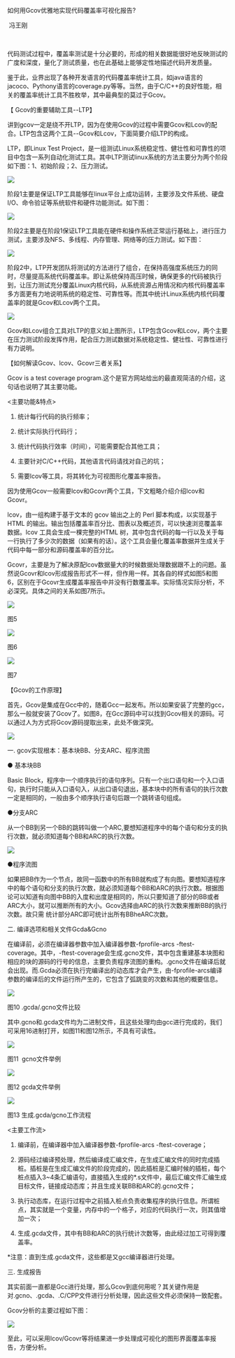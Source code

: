 如何用Gcov优雅地实现代码覆盖率可视化报告?

 冯王刚

 

代码测试过程中，覆盖率测试是十分必要的，形成的相关数据能很好地反映测试的广度和深度，量化了测试质量，也在此基础上能够定性地描述代码开发质量。



鉴于此，业界出现了各种开发语言的代码覆盖率统计工具，如java语言的jacoco、Pythony语言的coverage.py等等。当然，由于C/C++的良好性能，相关的覆盖率统计工具不胜枚举，其中最典型的莫过于Gcov。



【 Gcov的重要辅助工具--LTP】

讲到gcov一定是绕不开LTP，因为在使用Gcov的过程中需要Gcov和Lcov的配合。LTP包含这两个工具--Gcov和Lcov，下面简要介绍LTP的构成。

LTP，即Linux Test Project，是一组测试Linux系统稳定性、健壮性和可靠性的项目中包含一系列自动化测试工具。其中LTP测试linux系统的方法主要分为两个阶段如下图：1、初始阶段；2、压力测试。

![](images/DEB0B27E79524231BDBD30AF261CC28690c97db276de.png)



阶段1主要是保证LTP工具能够在linux平台上成功运转，主要涉及文件系统、硬盘I/O、命令验证等系统软件和硬件功能测试。如下图：

![](images/90F05228AF6044A1A0F3399FCD1656EBd80bb1fc0574.png)



阶段2主要是在阶段1保证LTP工具能在硬件和操作系统正常运行基础上，进行压力测试，主要涉及NFS、多线程、内存管理、网络等的压力测试。如下图：

![](images/752EFAD381CC43A8BB692A09E402B2CC42ec75afe4fd.png)

阶段2中，LTP开发团队将测试的方法进行了组合，在保持高强度系统压力的同时，尽量提高系统代码覆盖率。即让系统保持高压时候，确保更多的代码被执行到，让压力测试充分覆盖Linux内核代码，从系统资源占用情况和内核代码覆盖率多方面更有力地说明系统的稳定性、可靠性等。而其中统计Linux系统内核代码覆盖率的就是Gcov和Lcov两个工具。



![](images/F20802DEB5864ADDA84F2EB78D8CFBB82697c7d2981c.png)

Gcov和Lcov组合工具对LTP的意义如上图所示，LTP包含Gcov和Lcov，两个主要在压力测试阶段发挥作用，配合压力测试数据对系统稳定性、健壮性、可靠性进行有力说明。



【如何解读Gcov、lcov、Gcovr三者关系】

Gcov is a test coverage program.这个是官方网站给出的最直观简洁的介绍，这句话也说明了其主要功能。



<主要功能&特点>

1. 统计每行代码的执行频率；

2. 统计实际执行代码行；

3. 统计代码执行效率（时间），可能需要配合其他工具；

4. 主要针对C/C++代码，其他语言代码请找对自己的坑；

5. 需要lcov等工具，将其转化为可视图形化覆盖率报告。



因为使用Gcov一般需要lcov和Gcovr两个工具，下文粗略介绍介绍lcov和Gcovr。



lcov，由一组构建于基于文本的 gcov 输出之上的 Perl 脚本构成，以实现基于 HTML 的输出。输出包括覆盖率百分比、图表以及概述页，可以快速浏览覆盖率数据。lcov 工具会生成一棵完整的HTML 树，其中包含代码的每一行以及关于每一行执行了多少次的数据（如果有的话）。这个工具会量化覆盖率数据并生成关于代码中每一部分和源码覆盖率的百分比。



Gcovr，主要是为了解决原配lcov数据量大的时候数据处理数据跟不上的问题。虽然说Gcovr和lcov形成报告形式不一样，但作用一样。其各自的样式如图5和图6，区别在于Gcovr生成覆盖率报告中并没有行数覆盖率。实际情况实际分析，不必深究。具体之间的关系如图7所示。

![](images/08E312AA133A4140B0A43BC7098D8F365080665ce14c.png)

图5

![](images/9C9BCA81CF9643BA8816C7771FD57698269630cc216d.png)

图6



![](images/BDE46C9FAD1F47E1A3469CF6F67F3630133bf0cf32c5.png)

图7





【Gcov的工作原理】

首先，Gcov是集成在Gcc中的，随着Gcc一起发布。所以如果安装了完整的gcc，那么一般就安装了Gcov了。如图8，在Gcc源码中可以找到Gcov相关的源码。可以通过人为方式将Gcov源码提取出来，此处不做深究。

![](images/1C97816947D84E60A3F3E8D7366BD6EA3e17debfb05a.png)



一. gcov实现根本：基本块BB、分支ARC、程序流图

● 基本块BB

Basic Block，程序中一个顺序执行的语句序列。只有一个出口语句和一个入口语句，执行时只能从入口语句入，从出口语句退出，基本块中的所有语句的执行次数一定是相同的，一般由多个顺序执行语句后跟一个跳转语句组成。



●分支ARC

从一个BB到另一个BB的跳转叫做一个ARC,要想知道程序中的每个语句和分支的执行次数，就必须知道每个BB和ARC的执行次数。

![](images/75104880C9D044F4AFCD62D6A39A5AC001244fe29c21.png)

●程序流图

如果把BB作为一个节点，故同一函数中的所有BB就构成了有向图。要想知道程序中的每个语句和分支的执行次数，就必须知道每个BB和ARC的执行次数。根据图论可以知道有向图中BB的入度和出度是相同的，所以只要知道了部分的BB或者ARC大小，就可以推断所有的大小。Gcov选择由ARC的执行次数来推断BB的执行次数。故只需 统计部分ARC即可统计出所有BBheARC次数。



二. 编译选项和相关文件Gcda&Gcno

在编译前，必须在编译器参数中加入编译器参数-fprofile-arcs -ftest-coverage。其中，-ftest-coverage会生成.gcno文件，其中包含重建基本块图和相应的块的源码的行号的信息，主要负责程序流图的重构。.gcno文件在编译后就会出现。而.Gcda必须在执行完编译出的动态库才会产生，由-fprofile-arcs编译参数的编译后的文件运行所产生的，它包含了弧跳变的次数和其他的概要信息。

![](images/EA120261ED1D4719AABC92FD1A5BF763b81440abb9b.jpeg)



图10 .gcda/.gcno文件比较



其中.gcno和.gcda文件均为二进制文件，且这些处理均由gcc进行完成的，我们可采用16进制打开，如图11和图12所示，不具有可读性。

![](images/1DF041F9DEF14164BB0AA62A609EECDBa6725df675b4.png)

图11  gcno文件举例



![](images/0742522AB02C4A9CAA6A6FD1138E58DFfa5a5816606c.png)

图12 gcda文件举例



![](images/0AE12522E709450D84525061C46E2C2D85a6fac1b50c.png)

图13 生成.gcda/gcno工作流程



<主要工作流>

1. 编译前，在编译器中加入编译器参数-fprofile-arcs -ftest-coverage；

2. 源码经过编译预处理，然后编译成汇编文件，在生成汇编文件的同时完成插桩。插桩是在生成汇编文件的阶段完成的，因此插桩是汇编时候的插桩，每个桩点插入3~4条汇编语句，直接插入生成的*.s文件中，最后汇编文件汇编生成目标文件，链接成动态库；并且生成关联BB和ARC的.gcno文件；

3. 执行动态库，在运行过程中之前插入桩点负责收集程序的执行信息。所谓桩点，其实就是一个变量，内存中的一个格子，对应的代码执行一次，则其值增加一次；

4. 生成.gcda文件，其中有BB和ARC的执行统计次数等，由此经过加工可得到覆盖率。

*注意：直到生成.gcda文件，这些都是又gcc编译器进行处理。



三. 生成报告

其实前面一直都是Gcc进行处理，那么Gcov到底何用呢？其关键作用是对.gcno、.gcda、.C/CPP文件进行分析处理，因此这些文件必须保持一致配套。



Gcov分析的主要过程如下图：

![](images/EFF7FACF0B884F4AADA0AFD5B833A08C1cb02e154f4.jpeg)

至此，可以采用Icov/Gcovr等将结果进一步处理成可视化的图形界面覆盖率报告，方便分析。